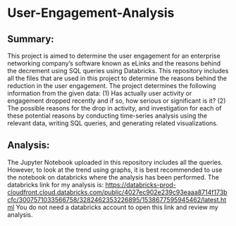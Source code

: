 # User-Engagement-Analysis
## Summary:
This project is aimed to determine the user engagement for an enterprise networking company’s software known as eLinks and the reasons behind the decrement using SQL queries using Databricks. This repository includes all the files that are used in this project to determine the reasons behind the reduction in the user engagement. The project determines the following information from the given data:
(1) Has actually user activity or engagement dropped recently and if so, how serious or significant is it?
(2) The possible reasons for the drop in activity, and investigation for each of these potential reasons by conducting time-series analysis using the relevant data, writing SQL queries, and generating related visualizations.

## Analysis:
The Jupyter Notebook uploaded in this repository includes all the queries. However, to look at the trend using graphs, it is best recommended to use the notebook on databricks where the analysis has been performed. 
The databricks link for my analysis is: https://databricks-prod-cloudfront.cloud.databricks.com/public/4027ec902e239c93eaaa8714f173bcfc/3007571033566758/3282462353226895/1538677595945462/latest.html
You do not need a databricks account to open this link and review my analysis. 

